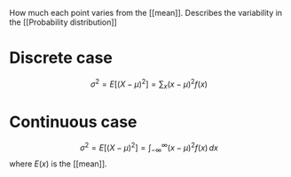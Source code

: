 How much each point varies from the [[mean]]. Describes the variability in the [[Probability distribution]]
# Discrete case
$$
\sigma^{2} = E[(X-\mu)^{2}]=\sum_{x}(x-\mu)^{2}f(x)
$$
# Continuous case
$$
\sigma^{2} = E[(X-\mu)^{2}]=\int_{-\infty}^{\infty} (x-\mu)^{2}f(x) \, dx 
$$
where $E(x)$ is the [[mean]]. 
